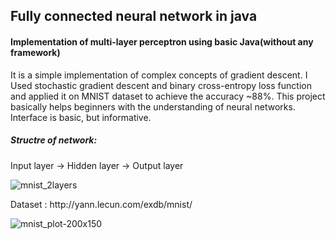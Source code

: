 <h2>Fully connected neural network in java</h2>

<h4>Implementation of multi-layer perceptron using basic Java(without any framework)</h4>

<p>It is a simple implementation of complex concepts of gradient descent. I Used stochastic gradient descent and binary cross-entropy loss function
and applied it on MNIST dataset to achieve the accuracy ~88%. This project basically helps beginners with the understanding of neural networks. Interface is basic, but informative.</p>

<h5>Structre of network:</h5>
<p>Input layer -> Hidden layer -> Output layer</p>

![mnist_2layers](https://user-images.githubusercontent.com/32700465/67635094-aff7df00-f8e4-11e9-9b91-f6fda71ba23a.png)

<p>Dataset : http://yann.lecun.com/exdb/mnist/</p>

![mnist_plot-200x150](https://user-images.githubusercontent.com/32700465/67635112-d4ec5200-f8e4-11e9-8205-e695425d43d8.png)

